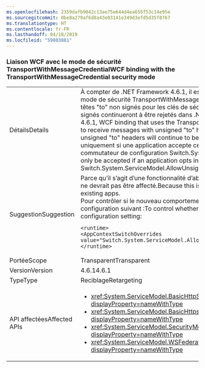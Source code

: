 ```yaml
---
ms.openlocfilehash: 2359dafb9042c13ae75e644d4ea655f53c14e95e
ms.sourcegitcommit: 0be8a279af6d8a43e03141e349d3efd5d35f8767
ms.translationtype: HT
ms.contentlocale: fr-FR
ms.lasthandoff: 04/18/2019
ms.locfileid: "59803881"
---
```

### <a name="wcf-binding-with-the-transportwithmessagecredential-security-mode"></a><span data-ttu-id="84f5b-101">Liaison WCF avec le mode de sécurité TransportWithMessageCredential</span><span class="sxs-lookup"><span data-stu-id="84f5b-101">WCF binding with the TransportWithMessageCredential security mode</span></span>

|   |   |
|---|---|
|<span data-ttu-id="84f5b-102">Détails</span><span class="sxs-lookup"><span data-stu-id="84f5b-102">Details</span></span>|<span data-ttu-id="84f5b-103">À compter de .NET Framework 4.6.1, il est possible de configurer une liaison WCF qui utilise le mode de sécurité TransportWithMessageCredential pour recevoir des messages avec des en-têtes &quot;to&quot; non signés pour les clés de sécurité asymétriques. Par défaut, les en-têtes &quot;to&quot; non signés continueront à être rejetés dans .NET Framework 4.6.1.</span><span class="sxs-lookup"><span data-stu-id="84f5b-103">Beginning in the .NET Framework 4.6.1, WCF binding that uses the TransportWithMessageCredential security mode can be set up to receive messages with unsigned &quot;to&quot; headers for asymmetric security keys.By default, unsigned &quot;to&quot; headers will continue to be rejected in .NET Framework 4.6.1.</span></span> <span data-ttu-id="84f5b-104">Ils seront acceptés uniquement si une application accepte ce nouveau mode de fonctionnement en utilisant le commutateur de configuration Switch.System.ServiceModel.AllowUnsignedToHeader.</span><span class="sxs-lookup"><span data-stu-id="84f5b-104">They will only be accepted if an application opts into this new mode of operation using the Switch.System.ServiceModel.AllowUnsignedToHeader configuration switch.</span></span>|
|<span data-ttu-id="84f5b-105">Suggestion</span><span class="sxs-lookup"><span data-stu-id="84f5b-105">Suggestion</span></span>|<span data-ttu-id="84f5b-106">Parce qu’il s’agit d’une fonctionnalité d’abonnement, le comportement des applications existantes ne devrait pas être affecté.</span><span class="sxs-lookup"><span data-stu-id="84f5b-106">Because this is an opt-in feature, it should not affect the behavior of existing apps.</span></span><br/><span data-ttu-id="84f5b-107">Pour contrôler si le nouveau comportement est utilisé ou non, utilisez le paramètre de configuration suivant :</span><span class="sxs-lookup"><span data-stu-id="84f5b-107">To control whether the new behavior is used or not, use the following configuration setting:</span></span><pre><code class="lang-xml">&lt;runtime&gt;&#13;&#10;&lt;AppContextSwitchOverrides value=&quot;Switch.System.ServiceModel.AllowUnsignedToHeader=true&quot; /&gt;&#13;&#10;&lt;/runtime&gt;&#13;&#10;</code></pre>|
|<span data-ttu-id="84f5b-108">Portée</span><span class="sxs-lookup"><span data-stu-id="84f5b-108">Scope</span></span>|<span data-ttu-id="84f5b-109">Transparent</span><span class="sxs-lookup"><span data-stu-id="84f5b-109">Transparent</span></span>|
|<span data-ttu-id="84f5b-110">Version</span><span class="sxs-lookup"><span data-stu-id="84f5b-110">Version</span></span>|<span data-ttu-id="84f5b-111">4.6.1</span><span class="sxs-lookup"><span data-stu-id="84f5b-111">4.6.1</span></span>|
|<span data-ttu-id="84f5b-112">Type</span><span class="sxs-lookup"><span data-stu-id="84f5b-112">Type</span></span>|<span data-ttu-id="84f5b-113">Reciblage</span><span class="sxs-lookup"><span data-stu-id="84f5b-113">Retargeting</span></span>|
|<span data-ttu-id="84f5b-114">API affectées</span><span class="sxs-lookup"><span data-stu-id="84f5b-114">Affected APIs</span></span>|<ul><li><xref:System.ServiceModel.BasicHttpSecurityMode.TransportWithMessageCredential?displayProperty=nameWithType></li><li><xref:System.ServiceModel.BasicHttpsSecurityMode.TransportWithMessageCredential?displayProperty=nameWithType></li><li><xref:System.ServiceModel.SecurityMode.TransportWithMessageCredential?displayProperty=nameWithType></li><li><xref:System.ServiceModel.WSFederationHttpSecurityMode.TransportWithMessageCredential?displayProperty=nameWithType></li></ul>|
